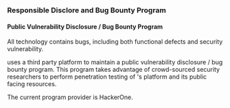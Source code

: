### Responsible Disclore and Bug Bounty Program

#### Public Vulnerability Disclosure / Bug Bounty Program

All technology contains bugs, including both functional defects and security
vulnerability.

 uses a third party platform to maintain a public
vulnerability disclosure / bug bounty program.  This program takes advantage of
crowd-sourced security researchers to perform penetration testing of
's platform and its public facing resources.

The current program provider is HackerOne.

